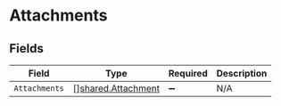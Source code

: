 # Attachments


## Fields

| Field                                                           | Type                                                            | Required                                                        | Description                                                     |
| --------------------------------------------------------------- | --------------------------------------------------------------- | --------------------------------------------------------------- | --------------------------------------------------------------- |
| `Attachments`                                                   | [][shared.Attachment](../../../pkg/models/shared/attachment.md) | :heavy_minus_sign:                                              | N/A                                                             |